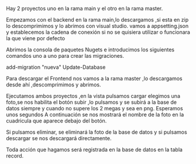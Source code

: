 Hay 2 proyectos uno en la rama main y el otro en la rama master.

Empezamos con el backend en la rama main,lo descargamos ,si esta en zip lo descomprimimos y lo abrimos con visual studio. vamos a appsetting.json y establecemos la cadena de conexión si no se quisiera utilizar o funcionara la que viene por defecto

Abrimos la consola de paquetes Nugets e introducimos los siguientes comandos uno a uno para crear las migraciones.

add-migration "nueva" Update-Database

Para descargar el Frontend nos vamos a la rama master ,lo descargamos desde ahí ,descomprimimos y abrimos.

Ejecutamos ambos proyectos ,en la vista pulsamos cargar elegimos una foto,se nos habilita el botón subir ,lo pulsamos y se subirá a la base de datos siempre y cuando no supere los 2 megas y sea en png. Esperamos unos segundos A continuación se nos mostrará el nombre de la foto en la cuadricula que aparece debajo del botón.

Si pulsamos eliminar, se eliminará la foto de la base de datos y si pulsamos descargar se nos descargará directamente.

Toda acción que hagamos será registrada en la base de datos en la tabla record.	
